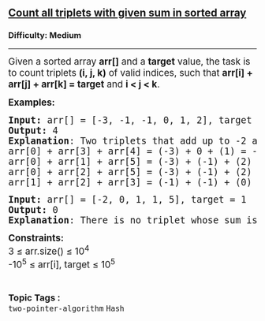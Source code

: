 <h2><a href="https://www.geeksforgeeks.org/problems/count-all-triplets-with-given-sum-in-sorted-array/1">Count all triplets with given sum in sorted array</a></h2><h3>Difficulty: Medium</h3><hr><div class="problems_problem_content__Xm_eO"><p dir="ltr"><span style="font-size: 14pt;">Given a sorted array&nbsp;<strong>arr[]</strong> and a <strong>target</strong> value, the task is to count triplets <strong>(i, j, k)</strong> of valid indices, such that <strong>arr[i] + arr[j] + arr[k] = target</strong> and <strong>i &lt; j &lt; k</strong>.</span></p>
<p><span style="font-size: 14pt;"><strong>Examples:</strong></span></p>
<pre><span style="font-size: 14pt;"><strong>Input:</strong> arr[] = [-3, -1, -1, 0, 1, 2], target = -2</span><br><span style="font-size: 14pt;"><strong>Output: </strong>4</span><br><span style="font-size: 14pt;"><strong>Explanation</strong>: Two triplets that add up to -2 are:</span><br><span style="font-size: 14pt;">arr[0] + arr[3] + arr[4] = (-3) + 0 + (1) = -2</span><br><span style="font-size: 14pt;">arr[0] + arr[1] + arr[5] = (-3) + (-1) + (2) = -2</span><br><span style="font-size: 14pt;">arr[0] + arr[2] + arr[5] = (-3) + (-1) + (2) = -2</span><br><span style="font-size: 14pt;">arr[1] + arr[2] + arr[3] = (-1) + (-1) + (0) = -2</span></pre>
<pre><span style="font-size: 14pt;"><strong>Input:</strong> arr[] = [-2, 0, 1, 1, 5], target = 1</span><br><span style="font-size: 14pt;"><strong>Output:</strong> 0</span><br><span style="font-size: 14pt;"><strong>Explanation</strong>: There is no triplet whose sum is equal to 1. </span></pre>
<p><span style="font-size: 14pt;"><strong>Constraints:<br></strong></span><span style="font-size: 14pt;">3 ≤ arr.size() ≤ 10<sup>4<br></sup></span><span style="font-size: 14pt;"><span style="font-family: -apple-system, BlinkMacSystemFont, 'Segoe UI', Roboto, Oxygen, Ubuntu, Cantarell, 'Open Sans', 'Helvetica Neue', sans-serif;">-10</span><sup style="font-family: -apple-system, BlinkMacSystemFont, 'Segoe UI', Roboto, Oxygen, Ubuntu, Cantarell, 'Open Sans', 'Helvetica Neue', sans-serif;">5</sup> ≤ arr[i], target ≤ 10<sup>5</sup></span></p></div><br><p><span style=font-size:18px><strong>Topic Tags : </strong><br><code>two-pointer-algorithm</code>&nbsp;<code>Hash</code>&nbsp;